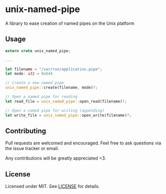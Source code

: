 # unix-named-pipe

A library to ease creation of named pipes on the Unix platform

## Usage

```rust
extern crate unix_named_pipe;

...

let filename = "/var/run/application.pipe";
let mode: u32 = 0o644

// Create a new named pipe
unix_named_pipe::create(filename, mode)?;

// Open a named pipe for reading
let read_file = unix_named_pipe::open_read(filename)?;

// Open a named pipe for writing (appending)
let write_file = unix_named_pipe::open_write(filename)?;
```

## Contributing

Pull requests are welcomed and encouraged.  Feel free to ask questions via the issue tracker or email.

Any contributions will be greatly appreciated <3.

## License

Licensed under MIT. See [LICENSE](/LICENSE) for details.